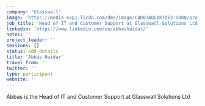```yaml
---
company: 'Glasswall'
image: 'https://media-exp1.licdn.com/dms/image/C4D03AQGbKTdE3-O0RQ/profile-displayphoto-shrink_800_800/0?e=1589414400&v=beta&t=WfGRDu2xhs0VjOMXCQiZIHG8_dxBevKdGyzVe0ux_sY'
job_title: 'Head of IT and Customer Support at Glasswall Solutions Ltd.'
linkedin: 'https://www.linkedin.com/in/abbashaidar/'
notes: ''
project_leader: ''
sessions: []
status: add-details
title: 'Abbas Haidar'
travel_from: ''
twitter: ''
type: participant
website: ''
---
```

Abbas is the Head of IT and Customer Support at Glasswall Solutions Ltd
